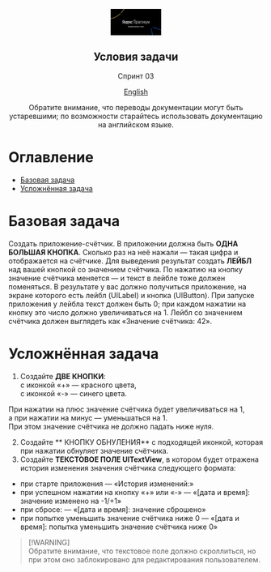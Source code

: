 <p align="center">
 <img width="100px" src="https://github.com/UlyanaHanush/Counter/blob/main/image/yaPracticum.jpg" align="center" alt="Условия задачи" />
 <h2 align="center">Условия задачи</h2>
 <p align="center">Спринт 03</p>
<p align="center">
<a href="README.md">English</a>
</p>

<p align="center">Обратите внимание, что переводы документации могут быть устаревшими; по возможности старайтесь использовать документацию на английском языке.</p>

# Оглавление <!-- omit in toc -->

- [Базовая задача](#базовая-задача)
- [Усложнённая задача](#усложнённая-задача)

# Базовая задача

Cоздать приложение-счётчик.
В приложении должна быть **ОДНА БОЛЬШАЯ КНОПКА**. Сколько раз на неё нажали — такая цифра и отображается на счётчике. Для выведения результат создать **ЛЕЙБЛ** над вашей кнопкой  со значением счётчика. По нажатию на кнопку значение счётчика меняется — и текст в лейбле тоже должен поменяться.
В результате у вас должно получиться приложение, на экране которого есть лейбл (UILabel) и кнопка (UIButton). При запуске приложения у лейбла текст должен быть 0; при каждом нажатии на кнопку это число должно увеличиваться на 1. Лейбл со значением счётчика должен выглядеть как «Значение счётчика: 42».

# Усложнённая задача

1. Создайте **ДВЕ КНОПКИ**:  
с иконкой «+» — красного цвета,    
с иконкой «-» — синего цвета.  

При нажатии на плюс значение счётчика будет увеличиваться на 1,  
а при нажатии на минус — уменьшаться на 1.  
При этом значение счётчика не должно падать ниже нуля.  

2. Создайте ** КНОПКУ ОБНУЛЕНИЯ** с подходящей иконкой, которая при нажатии обнуляет значение счётчика.  
3. Создайте **ТЕКСТОВОЕ ПОЛЕ UITextView**, в котором будет отражена история изменения значения счётчика следующего формата:
- при старте приложения — «История изменений:»
- при успешном нажатии на кнопку «+» или «-» — «[дата и время]: значение изменено на -1/+1»
- при сбросе: — «[дата и время]: значение сброшено»
- при попытке уменьшить значение счётчика ниже 0 — «[дата и время]: попытка уменьшить значение счётчика ниже 0»

> [!WARNING]\
> Обратите внимание, что текстовое поле должно скроллиться, но при этом оно заблокировано для редактирования пользователем.

